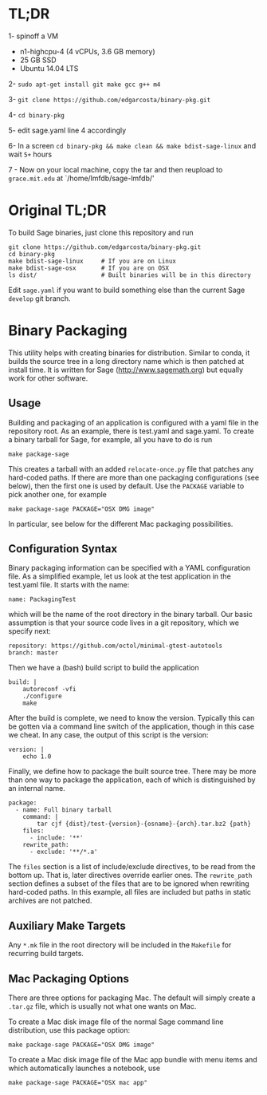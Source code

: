 TL;DR
=====

1- spinoff a VM
 * n1-highcpu-4 (4 vCPUs, 3.6 GB memory)
 * 25 GB SSD
 * Ubuntu 14.04 LTS

2- `sudo apt-get install git make gcc g++ m4`

3- `git clone https://github.com/edgarcosta/binary-pkg.git`

4-  `cd binary-pkg`

5- edit sage.yaml line 4 accordingly

6- In a screen `cd binary-pkg && make clean && make bdist-sage-linux` and wait  `5+` hours

7 - Now on your local machine, copy the tar and then reupload to `grace.mit.edu` at `/home/lmfdb/sage-lmfdb/'

Original TL;DR
=====

To build Sage binaries, just clone this repository and run

    git clone https://github.com/edgarcosta/binary-pkg.git
    cd binary-pkg
    make bdist-sage-linux     # If you are on Linux
    make bdist-sage-osx       # If you are on OSX
    ls dist/                  # Built binaries will be in this directory

Edit `sage.yaml` if you want to build something else than the current
Sage `develop` git branch.


Binary Packaging
================

This utility helps with creating binaries for distribution. Similar to
conda, it builds the source tree in a long directory name which is
then patched at install time. It is written for Sage
(http://www.sagemath.org) but equally work for other software.


Usage
-----

Building and packaging of an application is configured with a yaml
file in the repository root. As an example, there is test.yaml and
sage.yaml. To create a binary tarball for Sage, for example, all you
have to do is run

    make package-sage

This creates a tarball with an added ``relocate-once.py`` file that
patches any hard-coded paths. If there are more than one packaging
configurations (see below), then the first one is used by default. Use
the ``PACKAGE`` variable to pick another one, for example

    make package-sage PACKAGE="OSX DMG image"

In particular, see below for the different Mac packaging possibilities.

Configuration Syntax
--------------------

Binary packaging information can be specified with a YAML
configuration file. As a simplified example, let us look at the test
application in the test.yaml file. It starts with the name:

    name: PackagingTest

which will be the name of the root directory in the binary
tarball. Our basic assumption is that your source code lives in a git
repository, which we specify next:

    repository: https://github.com/octol/minimal-gtest-autotools
    branch: master

Then we have a (bash) build script to build the application

    build: |
        autoreconf -vfi
        ./configure
        make

After the build is complete, we need to know the version. Typically
this can be gotten via a command line switch of the application,
though in this case we cheat. In any case, the output of this script
is the version:

    version: |
        echo 1.0

Finally, we define how to package the built source tree. There may be
more than one way to package the application, each of which is
distinguished by an internal name.

    package:
      - name: Full binary tarball
        command: |
            tar cjf {dist}/test-{version}-{osname}-{arch}.tar.bz2 {path}
        files:
          - include: '**'
        rewrite_path:
          - exclude: '**/*.a'
    
The `files` section is a list of include/exclude directives, to be
read from the bottom up. That is, later directives override earlier
ones. The `rewrite_path` section defines a subset of the files that
are to be ignored when rewriting hard-coded paths. In this example,
all files are included but paths in static archives are not patched.


Auxiliary Make Targets
----------------------

Any ``*.mk`` file in the root directory will be included in the
``Makefile`` for recurring build targets.

Mac Packaging Options
---------------------

There are three options for packaging Mac.  The default will simply
create a ``.tar.gz`` file, which is usually not what one wants on Mac.

To create a Mac disk image file of the normal Sage command line distribution,
use this package option:

    make package-sage PACKAGE="OSX DMG image"

To create a Mac disk image file of the Mac app bundle with menu items and
which automatically launches a notebook, use

    make package-sage PACKAGE="OSX mac app"
